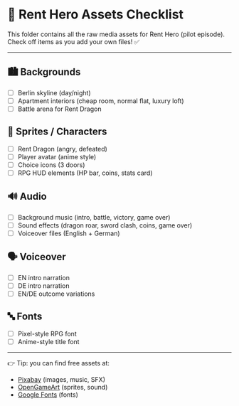 # 🎨 Rent Hero Assets Checklist

This folder contains all the raw media assets for Rent Hero (pilot episode).  
Check off items as you add your own files! ✅

---

## 🏙️ Backgrounds
- [ ] Berlin skyline (day/night)
- [ ] Apartment interiors (cheap room, normal flat, luxury loft)
- [ ] Battle arena for Rent Dragon

## 🐉 Sprites / Characters
- [ ] Rent Dragon (angry, defeated)
- [ ] Player avatar (anime style)
- [ ] Choice icons (3 doors)
- [ ] RPG HUD elements (HP bar, coins, stats card)

## 🔊 Audio
- [ ] Background music (intro, battle, victory, game over)
- [ ] Sound effects (dragon roar, sword clash, coins, game over)
- [ ] Voiceover files (English + German)

## 🗣️ Voiceover
- [ ] EN intro narration
- [ ] DE intro narration
- [ ] EN/DE outcome variations

## 🔤 Fonts
- [ ] Pixel-style RPG font
- [ ] Anime-style title font

---

👉 Tip: you can find free assets at:
- [Pixabay](https://pixabay.com/) (images, music, SFX)
- [OpenGameArt](https://opengameart.org/) (sprites, sound)
- [Google Fonts](https://fonts.google.com/) (fonts)

